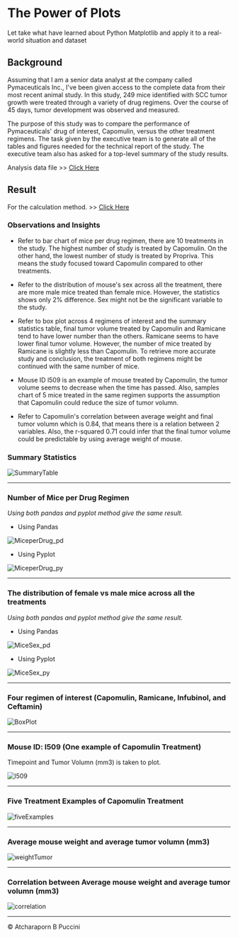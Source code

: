# The Power of Plots

Let take what have learned about Python Matplotlib and apply it to a real-world situation and dataset

## Background

Assuming that I am a senior data analyst at the company called Pymaceuticals Inc., I've been given access to the complete data from their most recent animal study. In this study, 249 mice identified with SCC tumor growth were treated through a variety of drug regimens. Over the course of 45 days, tumor development was observed and measured. 

The purpose of this study was to compare the performance of Pymaceuticals' drug of interest, Capomulin, versus the other treatment regimens. The task given by the executive team is to generate all of the tables and figures needed for the technical report of the study. The executive team also has asked for a top-level summary of the study results.

Analysis data file >> [Click Here](data/analysis_data.csv)

## Result

For the calculation method. >> [Click Here](https://nbviewer.jupyter.org/github/abpuccini/matplotlib-challenge/blob/master/pymaceuticals_analysis.ipynb)

### Observations and Insights

- Refer to bar chart of mice per drug regimen, there are 10 treatments in the study. The highest number of study is treated by Capomulin. On the other hand, the lowest number of study is treated by Propriva. This means the study focused toward Capomulin compared to other treatments. 

- Refer to the distribution of mouse's sex across all the treatment, there are more male mice treated than female mice. However, the statistics shows only 2% difference. Sex might not be the significant variable to the study.  

- Refer to box plot across 4 regimens of interest and the summary statistics table, final tumor volume treated by Capomulin and Ramicane tend to have lower number than the others. Ramicane seems to have lower final tumor volume. However, the number of mice treated by Ramicane is slightly less than Capomulin. To retrieve more accurate study and conclusion, the treatment of both regimens might be continued with the same number of mice.

- Mouse ID l509 is an example of mouse treated by Capomulin, the tumor volume seems to decrease when the time has passed. Also, samples chart of 5 mice treated in the same regimen supports the assumption that Capomulin could reduce the size of tumor volumn.   

- Refer to Capomulin's correlation between average weight and final tumor volumn which is 0.84, that means there is a relation between 2 variables. Also, the r-squared 0.71 could infer that the final tumor volume could be predictable by using average weight of mouse. 

### Summary Statistics

![SummaryTable](Images/summary_table.png)

---

### Number of Mice per Drug Regimen

*Using both pandas and pyplot method give the same result.*

* Using Pandas

![MiceperDrug_pd](Images/pd_bar_mice_per_regimen.png)

* Using Pyplot

![MiceperDrug_py](Images/py_bar_mice_per_regimen.png)

---

### The distribution of female vs male mice across all the treatments

*Using both pandas and pyplot method give the same result.*

* Using Pandas

![MiceSex_pd](Images/pd_pie_mice_sex.png)

* Using Pyplot

![MiceSex_py](Images/py_pie_mice_sex.png)

---

### Four regimen of interest (Capomulin, Ramicane, Infubinol, and Ceftamin)

![BoxPlot](Images/final_tumor_boxplot.png)

---

### Mouse ID: l509 (One example of Capomulin Treatment)

Timepoint and Tumor Volumn (mm3) is taken to plot.

![l509](Images/l509_tumor_plot.png)

---

### Five Treatment Examples of Capomulin Treatment

![fiveExamples](Images/tumor_plot.png)

---

### Average mouse weight and average tumor volumn (mm3)

![weightTumor](Images/scatter_weight_tumor.png)

---

### Correlation between Average mouse weight and average tumor volumn (mm3)

![correlation](Images/scatter_weight_tumor_linear.png)

---
© Atcharaporn B Puccini
